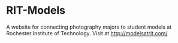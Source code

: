 # RIT-Models
A website for connecting photography majors to student models at Rochester Institute of Technology.
Visit at http://modelsatrit.com/
